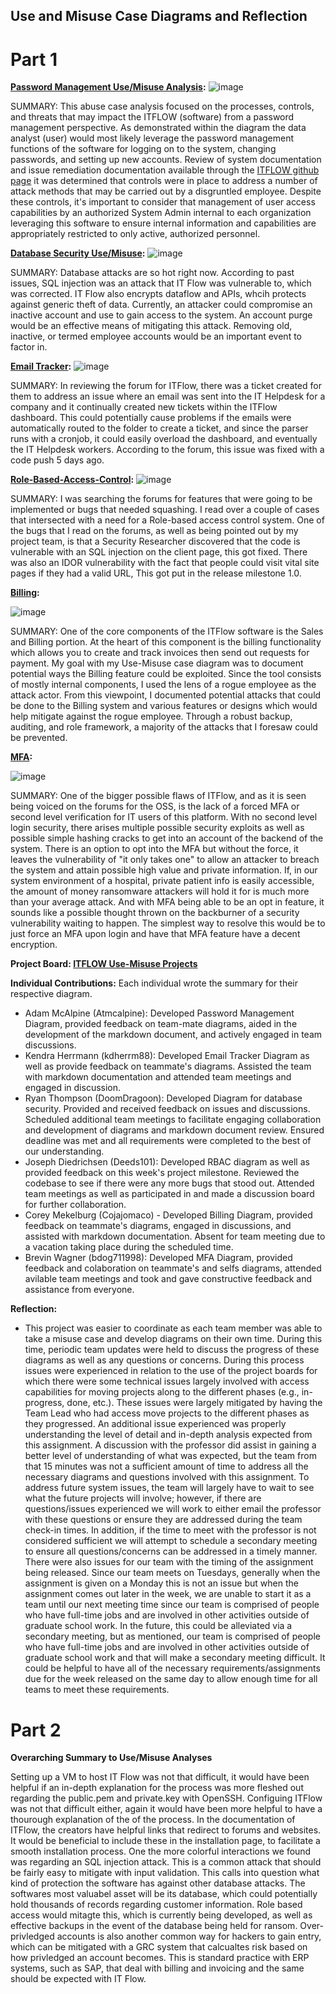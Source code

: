 ## Use and Misuse Case Diagrams and Reflection

# Part 1

**[Password Management Use/Misuse Analysis](https://github.com/Deeds101/CYBR8420-project/blob/main/Use-Misuses%20Case%20Diagrams/Final%20Diagrams/Password%20Management%20-%20Use%20and%20Misuse%20Case%20Diagram.PNG):**
 ![image](https://github.com/Deeds101/CYBR8420-project/assets/87542247/e8547fa6-b1e0-41a5-9d3b-fbdea9a0370b)

 SUMMARY: This abuse case analysis focused on the processes, controls, and threats that may impact the ITFLOW (software) from a password management perspective. As demonstrated within the diagram the data analyst (user) would most likely leverage the password management functions of the software for logging on to the system, changing passwords, and setting up new accounts. Review of system documentation and issue remediation documentation available through the [ITFLOW github page](https://github.com/itflow-org/itflow) it was determined that controls were in place to address a number of attack methods that may be carried out by a disgruntled employee. Despite these controls, it's important to consider that management of user access capabilities by an authorized System Admin internal to each organization leveraging this software to ensure internal information and capabilities are appropriately restricted to only active, authorized personnel.

  
**[Database Security Use/Misuse](https://github.com/Deeds101/CYBR8420-project/blob/main/Use-Misuses%20Case%20Diagrams/Final%20Diagrams/SQL%20Injection.drawio.png):**
![image](https://github.com/Deeds101/CYBR8420-project/assets/87542247/2a989453-0485-4e2b-88cf-5140a9a84ed9)

SUMMARY: Database attacks are so hot right now. According to past issues, SQL injection was an attack that IT Flow was vulnerable to, which was corrected. IT Flow also encrypts dataflow and APIs, whcih protects against generic theft of data. Currently, an attacker could compromise an inactive account and use to gain access to the system. An account purge would be an effective means of mitigating this attack. Removing old, inactive, or termed employee accounts would be an important event to factor in.


**[Email Tracker](https://github.com/Deeds101/CYBR8420-project/blob/main/Use-Misuses%20Case%20Diagrams/Final%20Diagrams/use%20misuse%20case%20(email%20tracking).png):**
![image](https://github.com/Deeds101/CYBR8420-project/assets/107895832/724632b6-9074-4889-9f35-33e10278712b)


SUMMARY: In reviewing the forum for ITFlow, there was a ticket created for them to address an issue where an email was sent into the IT Helpdesk for a company and it continually created new tickets within the ITFlow dashboard. This could potentially cause problems if the emails were automatically routed to the folder to create a ticket, and since the parser runs with a cronjob, it could easily overload the dashboard, and eventually the IT Helpdesk workers. According to the forum, this issue was fixed with a code push 5 days ago.

**[Role-Based-Access-Control](https://github.com/Deeds101/CYBR8420-project/blob/main/Use-Misuses%20Case%20Diagrams/Final%20Diagrams/RBAC_Final.PNG):**
![image](https://github.com/Deeds101/CYBR8420-project/assets/107895832/55611867-6c4f-476c-a120-e4db54dff2cc)


SUMMARY: I was searching the forums for features that were going to be implemented or bugs that needed squashing. I read over a couple of cases that intersected with a need for a Role-based access control system. One of the bugs that I read on the forums, as well as being pointed out by my project team, is that a Security Researcher discovered that the code is vulnerable with an SQL injection on the client page, this got fixed. There was also an IDOR vulnerability with the fact that people could visit vital site pages if they had a valid URL, This got put in the release milestone 1.0.

**[Billing](https://github.com/Deeds101/CYBR8420-project/blob/main/Use-Misuses%20Case%20Diagrams/Final%20Diagrams/Use-Misuse%20Case%20Billing.png):**

![image](https://github.com/Deeds101/CYBR8420-project/assets/143226996/3b168fc1-ce4d-4a61-aa3e-32145dee706e)

SUMMARY: One of the core components of the ITFlow software is the Sales and Billing portion. At the heart of this component is the billing functionality which allows you to create and track invoices then send out requests for payment. My goal with my Use-Misuse case diagram was to document potential ways the Billing feature could be exploited. Since the tool consists of mostly internal components, I used the lens of a rogue employee as the attack actor. From this viewpoint, I documented potential attacks that could be done to the Billing system and various features or designs which would help mitigate against the rogue employee. Through a robust backup, auditing, and role framework, a majority of the attacks that I foresaw could be prevented. 

**[MFA](https://github.com/Deeds101/CYBR8420-project/blob/main/Use-Misuses%20Case%20Diagrams/Final%20Diagrams/MFA%20Final%20Case.PNG):**

![image](https://github.com/Deeds101/CYBR8420-project/assets/104231228/5e79db77-72d9-4df8-b5e1-ef8ed8ee027d)

SUMMARY: One of the bigger possible flaws of ITFlow, and as it is seen being voiced on the forums for the OSS, is the lack of a forced MFA or second level verification for IT users of this platform. With no second level login security, there arises multiple possible security exploits as well as possible simple hashing cracks to get into an account of the backend of the system. There is an option to opt into the MFA but without the force, it leaves the vulnerability of "it only takes one" to allow an attacker to breach the system and attain possible high value and private information. If, in our system environment of a hospital, private patient info is easily accessible, the amount of money ransomware attackers will hold it for is much more than your average attack. And with MFA being able to be an opt in feature, it sounds like a possible thought thrown on the backburner of a security vulnerability waiting to happen. The simplest way to resolve this would be to just force an MFA upon login and have that MFA feature have a decent encryption.

**Project Board: [ITFLOW Use-Misuse Projects](https://github.com/users/Deeds101/projects/3/views/1)**

**Individual Contributions:**
Each individual wrote the summary for their respective diagram.

- Adam McAlpine (Atmcalpine): Developed Password Management Diagram, provided feedback on team-mate diagrams, aided in the development of the markdown document, and actively engaged in team discussions.
- Kendra Herrmann (kdherrm88): Developed Email Tracker Diagram as well as provide feedback on teammate's diagrams. Assisted the team with markdown documentation and attended team meetings and engaged in discussion.
- Ryan Thompson (DoomDragoon): Developed Diagram for database security. Provided and received feedback on issues and discussions. Scheduled additional team meetings to facilitate engaging collaboration and development of diagrams and markdown document review. Ensured deadline was met and all requirements were completed to the best of our understanding.
- Joseph Diedrichsen (Deeds101): Developed RBAC diagram as well as provided feedback on this week's project milestone. Reviewed the codebase to see if there were any more bugs that stood out. Attended team meetings as well as participated in and made a discussion board for further collaboration.
- Corey Mekelburg (Cojajomaco) - Developed Billing Diagram, provided feedback on teammate's diagrams, engaged in discussions, and assisted with markdown documentation. Absent for team meeting due to a vacation taking place during the scheduled time.
- Brevin Wagner (bdog711998): Developed MFA Diagram, provided feedback and colaboration on teammate's and selfs diagrams, attended avilable team meetings and took and gave constructive feedback and assistance from everyone.

**Reflection:**
- This project was easier to coordinate as each team member was able to take a misuse case and develop diagrams on their own time.  During this time, periodic team updates were held to discuss the progress of these diagrams as well as any questions or concerns.  During this process issues were experienced in relation to the use of the project boards for which there were some technical issues largely involved with access capabilities for moving projects along to the different phases (e.g., in-progress, done, etc.).  These issues were largely mitigated by having the Team Lead who had access move projects to the different phases as they progressed.  An additional issue experienced was properly understanding the level of detail and in-depth analysis expected from this assignment.  A discussion with the professor did assist in gaining a better level of understanding of what was expected, but the team from that 15 minutes was not a sufficient amount of time to address all the necessary diagrams and questions involved with this assignment.  To address future system issues, the team will largely have to wait to see what the future projects will involve; however, if there are questions/issues experienced we will work to either email the professor with these questions or ensure they are addressed during the team check-in times.  In addition, if the time to meet with the professor is not considered sufficient we will attempt to schedule a secondary meeting to ensure all questions/concerns can be addressed in a timely manner. There were also issues for our team with the timing of the assignment being released. Since our team meets on Tuesdays, generally when the assignment is given on a Monday this is not an issue but when the assignment comes out later in the week, we are unable to start it as a team until our next meeting time since our team is comprised of people who have full-time jobs and are involved in other activities outside of graduate school work. In the future, this could be alleviated via a secondary meeting, but as mentioned, our team is comprised of people who have full-time jobs and are involved in other activities outside of graduate school work and that will make a secondary meeting difficult. It could be helpful to have all of the necessary requirements/assignments due for the week released on the same day to allow enough time for all teams to meet these requirements. 

# Part 2
**Overarching Summary to Use/Misuse Analyses**

Setting up a VM to host IT Flow was not that difficult, it would have been helpful if an in-depth explanation for the process was more fleshed out regarding the public.pem and private.key with OpenSSH.  Configuing ITFlow was not that difficult either, again it would have been more helpful to have a thourough explanation of the of the process. In the documentation of ITFlow, the creators have helpful links that redirect to forums and websites. It would be beneficial to include these in the installation page, to facilitate a smooth installation process. One the more colorful interactions we found was regarding an SQL injection attack. This is a common attack that should be fairly easy to mitigate with input validation. This calls into question what kind of protection the software has against other database attacks. The softwares most valuabel asset will be its database, which could potentially hold thousands of records regarding customer information. Role based access would mitagte this, which is currently being developed, as well as effective backups in the event of the database being held for ransom. Over-privledged accounts is also another common way for hackers to gain entry, which can be mitigated with a GRC system that calcualtes risk based on how privledged an account becomes. This is standard practice with ERP systems, such as SAP, that deal with billing and invoicing and the same should be expected with IT Flow.
